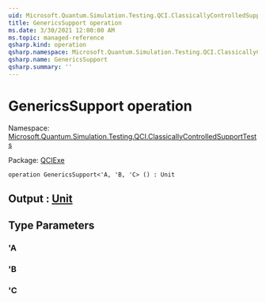 ```yaml
---
uid: Microsoft.Quantum.Simulation.Testing.QCI.ClassicallyControlledSupportTests.GenericsSupport
title: GenericsSupport operation
ms.date: 3/30/2021 12:00:00 AM
ms.topic: managed-reference
qsharp.kind: operation
qsharp.namespace: Microsoft.Quantum.Simulation.Testing.QCI.ClassicallyControlledSupportTests
qsharp.name: GenericsSupport
qsharp.summary: ''
---
```


# GenericsSupport operation

Namespace: [Microsoft.Quantum.Simulation.Testing.QCI.ClassicallyControlledSupportTests](xref:Microsoft.Quantum.Simulation.Testing.QCI.ClassicallyControlledSupportTests)

Package: [QCIExe](https://nuget.org/packages/QCIExe)




```qsharp
operation GenericsSupport<'A, 'B, 'C> () : Unit
```


## Output : [Unit](xref:microsoft.quantum.lang-ref.unit)



## Type Parameters

### 'A


### 'B


### 'C

